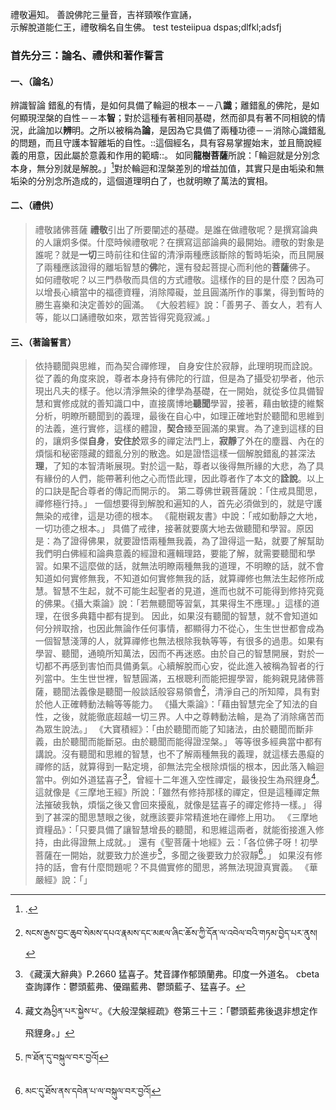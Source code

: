 禮敬遍知。
善說佛陀三量音，吉祥頸喉作宣誦，  
示解脫道能仁王，禮敬稱名自生佛。
test
testeiipua dspas;dlfkl;adsfj
### 首先分三：論名、禮供和著作誓言
#### 一、（論名）
辨識智論
錯亂的有情，是如何具備了輪迴的根本－－八**識**；離錯亂的佛陀，是如何顯現涅槃的自性－－本**智**；對於這種有著相同基礎，然而卻具有著不同相貌的情況，此論加以**辨**明。之所以被稱為**論**，是因為它具備了兩種功德－－消除心識錯亂的問題，而且守護本智離垢的自性。::這個經名，具有容易掌握始末，並且簡說經義的用意，因此屬於意義和作用的範疇::。
如同**龍樹菩薩**所說：「輪迴就是分別念本身，無分別就是解脫。」[^1]對於輪迴和涅槃差別的增益加值，其實只是由垢染和無垢染的分別念所造成的，這個道理明白了，也就明瞭了萬法的實相。
#### 二、（禮供）
> 禮敬諸佛菩薩
**禮敬**引出了所要闡述的基礎。是誰在做禮敬呢？是撰寫論典的人讓炯多傑。什麼時候禮敬呢？在撰寫這部論典的最開始。禮敬的對象是誰呢？就是**一切**三時前往和住留的清淨兩種應該斷除的暫時垢染，而且開展了兩種應該證得的離垢智慧的**佛**陀，還有發起菩提心而利他的**菩薩**佛子。
如何禮敬呢？以三門恭敬而具信的方式禮敬。這樣作的目的是什麼？因為可以增長心續當中的福德資糧，消除障礙，並且圓滿所作的事業，得到暫時的勝生喜樂和決定善妙的圓滿。
> 《大般若經》說：「善男子、善女人，若有人等，能以口誦禮敬如來，眾苦皆得究竟寂滅。」
#### 三、（著論誓言）
> 依持聽聞與思維，而為契合禪修理，
> 自身安住於寂靜，此理明現而詮說。
從了義的角度來說，尊者本身持有佛陀的行誼，但是為了攝受初學者，他示現出凡夫的樣子。他以清淨無染的律學為基礎，在一開始，就從多位具備智慧和實修成就的善知識口中，直接廣博地**聽聞**學習，接著，藉由敏捷的維繫分析，明瞭所聽聞到的義理，最後在自心中，如理正確地對於聽聞和思維到的法義，進行實修，這樣的體證，**契合**臻至圓滿的果實。為了達到這樣的目的，讓炯多傑**自身**，**安住於**眾多的禪定法門上，**寂靜**了外在的塵囂、內在的煩惱和秘密隱藏的錯亂分別的散逸。如是證悟這樣一個解脫錯亂的甚深法**理**，了知的本智清晰展現。對於這一點，尊者以後得無所緣的大悲，為了具有緣份的人們，能帶著利他之心而悟此理，因此尊者作了本文的**詮說**。以上的口訣是配合尊者的傳記而開示的。
> 第二尊佛世親菩薩說：「住戒具聞思，禪修極行持。」
一個想要得到解脫和遍知的人，首先必須做到的，就是守護無染的戒律，這是功德的根本。
> 《龍樹親友書》中說：「戒如動靜之大地，一切功德之根本。」
具備了戒律，接著就要廣大地去做聽聞和學習。原因是：為了證得佛果，就要證悟兩種無我義，為了證得這一點，就要了解幫助我們明白佛經和論典意義的經證和邏輯理路，要能了解，就需要聽聞和學習。如果不這麼做的話，就無法明瞭兩種無我的道理，不明瞭的話，就不會知道如何實修無我，不知道如何實修無我的話，就算禪修也無法生起修所成慧。智慧不生起，就不可能生起聖者的見道，進而也就不可能得到修持究竟的佛果。《攝大乘論》說：「若無聽聞等習氣，其果得生不應理。」這樣的道理，在很多典籍中都有提到。
因此，如果沒有聽聞的智慧，就不會知道如何分辨取捨，也因此無論作任何事情，都顯得力不從心，生生世世都會成為一個智慧淺薄的人，就算禪修也無法根除我執等等，有很多的過患。如果有學習、聽聞，通曉所知萬法，因而不再迷惑。由於自己的智慧開展，對於一切都不再感到害怕而具備勇氣。心續解脫而心安，從此進入被稱為智者的行列當中。生生世世裡，智慧圓滿，五根聰利而能把握學習，能夠親見諸佛菩薩，聽聞法義像是聽聞一般談話般容易領會[^2]，清淨自己的所知障，具有對於他人正確轉動法輪等等能力。
> 《攝大乘論》：「藉由智慧完全了知法的自性，之後，就能徹底超越一切三界。人中之尊轉動法輪，是為了消除痛苦而為眾生說法。」
> 《大寶積經》：「由於聽聞而能了知諸法，由於聽聞而斷非義，由於聽聞而能斷惡。由於聽聞而能得證涅槃。」
等等很多經典當中都有講說。沒有聽聞和思維的智慧，也不了解兩種無我的義理，就這樣去愚癡的禪修的話，就算得到一點定境，卻無法完全根除煩惱的根本，因此落入輪迴當中。例如外道猛喜子[^3]，曾經十二年進入空性禪定，最後投生為飛貍身[^4]。
> 這就像是《三摩地王經》所說：「雖然有修持那樣的禪定，但是這種禪定無法摧破我執，煩惱之後又會回來擾亂，就像是猛喜子的禪定修持一樣。」
得到了甚深的聞思慧眼之後，就應該要非常精進地在禪修上用功。
> 《三摩地資糧品》：「只要具備了讓智慧增長的聽聞，和思維這兩者，就能銜接進入修持，由此得證無上成就。」
> 還有《聖菩薩十地經》云：「各位佛子呀！初學菩薩在一開始，就要致力於進步[^5]，多聞之後要致力於寂靜[^6]。」
如果沒有修持的話，會有什麼問題呢？不具備實修的聞思，將無法現證真實義。
> 《華嚴經》說：「」













[^1]:	.

[^2]:	སངས་རྒྱས་བྱང་ཆུབ་སེམས་དཔའ་རྣམས་དང་མཇལ་ཞིང་ཆོས་ཀྱི་དོན་ལ་འབེལ་བའི་གཏམ་བྱེད་པར་ནུས།

[^3]:	《藏漢大辭典》P.2660 猛喜子。梵音譯作郁頭蘭弗。印度一外道名。
	cbeta查詢譯作：鬱頭藍弗、優蹋藍弗、鬱頭藍子、猛喜子。

[^4]:	藏文為ཕྱིན་པར་སྐྱེས་པ་。《大般涅槃經疏》卷第三十三：「鬱頭藍弗後退非想定作飛貍身。」

[^5]:	ཁ་ཐོན་དུ་བསྐུལ་བར་བྱའོ།

[^6]:	མང་དུ་ཐོས་ནས་དབེན་པ་ལ་བསྐུལ་བར་བྱའོ།